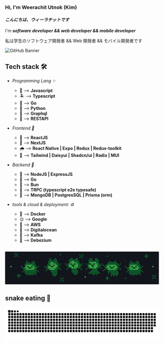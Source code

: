 <h3>Hi, I'm Weerachit Utnok (Kim)</h3>
<h4><strong><i>こんにちは、ウィーラチットです</i></strong></h4>
<p>
  I'm <strong><i> software developer && web developer && mobile developer </i></strong>
</p>
<p>私は学生のソフトウェア開発者 && Web 開発者 && モバイル開発者です</p>


<!--- --------------------------------------------------------------------------------
---------------------------------------------------------------------- -->
<!--- -- Custom Designed Banner ---------------------------------------------------------------------------------------------------------------------------- -->
<!--- ![GitHub Banner](https://github.com/HakimIno/HakimIno/assets/78003589/14fce0ec-b1d2-49b1-847d-dbc46c89019f) ------------------------------------------------------------------------------------------------------------------------------------------------------ -->

![GitHub Banner](https://github.com/HakimIno/HakimIno/assets/78003589/240defe8-4629-4246-b4a4-f90d6ad171a7)

<!--- ------------------------------------------------------------------------------------------------------------------------------------------------------ -->
<!--- -- tech stack ----------------------------------------------------------------------------------------------------------------------------- -->
<!--- ------------------------------------------------------------------------
------------------------------------------------------------------------------ -->

## Tech stack 🛠 

 - *Programming Lang ✨*
   - 🛵 --> <strong>Javascript</strong>
   - 🏝️ --> <strong>Typescript</strong>
   - 🪼 --> <strong>Go</strong>
   - 🐍 --> <strong>Python</strong>
   - 👾 --> <strong>Graphql</strong>
   - 👑 --> <strong>RESTAPI</strong>
   
        
 - *Frontend 🎨*
   - 🎃 --> <strong>ReactJS</strong>
   - 🦄 --> <strong>NextJS</strong>
   - 🌧️ --> <strong>React Native | Expo | Redux | Redux-toolkit</strong>
   - 🐼 --> <strong>Tailwind | Daisyui | Shadcn/ui | Radix | MUI </strong>
	 
 - *Backend 👀*
   - 🌵 --> <strong>NodeJS | ExpressJS</strong>
   - 🪼 --> <strong>Go</strong>
   - 🧄 --> <strong>Bun</strong>
   - 🦖 --> <strong>TRPC (typescript e2e typesafe)</strong>
   - 🌳 --> <strong>MongoDB | PostgresSQL | Prisma (orm) </strong> 

- *tools & cloud & deployment: ⚙️*
   - 🐳 --> <strong>Docker</strong> 
   - 🌞 --> <strong>Google</strong> 
   - 🦁 --> <strong>AWS</strong> 
   - 🐬 --> <strong>Digitalocean</strong>
   - 🐬 --> <strong>Kafka</strong>
   - 🦁 --> <strong>Debezium</strong> 

<!--- ------------------------------------------------------------------------------------------------------------------------------------------------------ -->
<!--- -- tech stack ----------------------------------------------------------------------------------------------------------------------------- -->
<!--- ------------------------------------------------------------------------------------------------------------------------------------------------------ -->
##
![GitHub Banner](https://github.com/virtualvivek/virtualvivek/blob/main/assets/anim_octo_dark.gif?raw=true)
##
## snake eating 🐍
![github-contribution-grid-snake](https://raw.githubusercontent.com/platane/platane/output/github-contribution-grid-snake-dark.svg)
##

